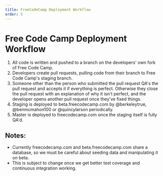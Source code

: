 ```yaml
---
title: FreeCodeCamp Deployment Workflow
order: 5
---
```

# Free Code Camp Deployment Workflow

1. All code is written and pushed to a branch on the developers' own fork of Free Code Camp.
2. Developers create pull requests, pulling code from their branch to Free Code Camp's staging branch.
3. Someone other than the person who submitted the pull request QA's the pull request and accepts it if everything is perfect. Otherwise they close the pull request with an explanation of why it isn't perfect, and the developer opens another pull request once they've fixed things.
4. Staging is deployed to beta.freecodecamp.com by @berkeleytrue, @benmcmahon100 or @quincylarson periodically.
5. Master is deployed to freecodecamp.com once the staging itself is fully QA'd.

## Notes:

- Currently freecodecamp.com and beta.freecodecamp.com share a database, so we must be careful about seeding data and manipulating it on beta.
- This is subject to change once we get better test coverage and continuous integration working.
